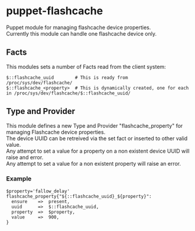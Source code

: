 # puppet-flashcache
Puppet module for managing flashcache device properties.  
Currently this module can handle one flashcache device only.  

## Facts
This modules sets a number of Facts read from the client system:  

    $::flashcache_uuid        # This is ready from /proc/sys/dev/flashcache/
    $::flashcache_<property>  # This is dynamically created, one for each in /proc/sys/dev/flashcache/$::flashcache_uuid/

## Type and Provider
This module defines a new Type and Provider "flashcache\_property" for managing Flashcache device properties.  
The device UUID can be retreived via the set fact or inserted to other valid value.  
Any attempt to set a value for a property on a non existent device UUID will raise and error.  
Any attempt to set a value for a non existent property will raise an error.  

### Example

    $property='fallow_delay'
    flashcache_property{"${::flashcache_uuid}_${property}":
      ensure    =>  present,
      uuid      =>  $::flashcache_uuid,
      property  =>  $property,
      value     =>  900,
    }





